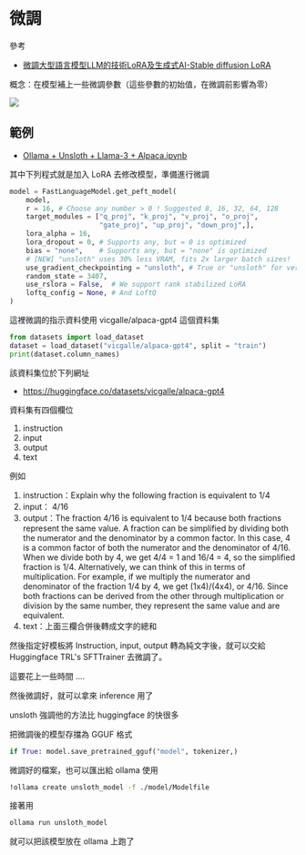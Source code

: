 # 微調

參考

* [微調大型語言模型LLM的技術LoRA及生成式AI-Stable diffusion LoRA](https://xiaosean5408.medium.com/%E5%BE%AE%E8%AA%BF%E5%A4%A7%E5%9E%8B%E8%AA%9E%E8%A8%80%E6%A8%A1%E5%9E%8Bllm%E7%9A%84%E6%8A%80%E8%A1%93lora%E5%8F%8A%E7%94%9F%E6%88%90%E5%BC%8Fai-stable-diffusion-lora-61a41d636772)

概念：在模型補上一些微調參數（這些參數的初始值，在微調前影響為零）

![](https://miro.medium.com/v2/resize:fit:1400/format:webp/0*aY3Rt2Xnkn0ifOXi.png)

## 範例

* [Ollama  + Unsloth + Llama-3 + Alpaca.ipynb](https://colab.research.google.com/drive/1WZDi7APtQ9VsvOrQSSC5DDtxq159j8iZ?usp=sharing)

其中下列程式就是加入 LoRA 去修改模型，準備進行微調

```py
model = FastLanguageModel.get_peft_model(
    model,
    r = 16, # Choose any number > 0 ! Suggested 8, 16, 32, 64, 128
    target_modules = ["q_proj", "k_proj", "v_proj", "o_proj",
                      "gate_proj", "up_proj", "down_proj",],
    lora_alpha = 16,
    lora_dropout = 0, # Supports any, but = 0 is optimized
    bias = "none",    # Supports any, but = "none" is optimized
    # [NEW] "unsloth" uses 30% less VRAM, fits 2x larger batch sizes!
    use_gradient_checkpointing = "unsloth", # True or "unsloth" for very long context
    random_state = 3407,
    use_rslora = False,  # We support rank stabilized LoRA
    loftq_config = None, # And LoftQ
)
```

這裡微調的指示資料使用 vicgalle/alpaca-gpt4 這個資料集

```py
from datasets import load_dataset
dataset = load_dataset("vicgalle/alpaca-gpt4", split = "train")
print(dataset.column_names)
```

該資料集位於下列網址

* https://huggingface.co/datasets/vicgalle/alpaca-gpt4

資料集有四個欄位 

1. instruction
2. input
3. output
4. text

例如

1. instruction：Explain why the following fraction is equivalent to 1/4
2. input： 4/16
3. output：The fraction 4/16 is equivalent to 1/4 because both fractions represent the same value. A fraction can be simplified by dividing both the numerator and the denominator by a common factor. In this case, 4 is a common factor of both the numerator and the denominator of 4/16. When we divide both by 4, we get 4/4 = 1 and 16/4 = 4, so the simplified fraction is 1/4. Alternatively, we can think of this in terms of multiplication. For example, if we multiply the numerator and denominator of the fraction 1/4 by 4, we get (1x4)/(4x4), or 4/16. Since both fractions can be derived from the other through multiplication or division by the same number, they represent the same value and are equivalent.
4. text：上面三欄合併後轉成文字的總和

然後指定好模板將 Instruction, input, output 轉為純文字後，就可以交給 Huggingface TRL's SFTTrainer 去微調了。

這要花上一些時間 ....

然後微調好，就可以拿來 inference 用了

unsloth 強調他的方法比 huggingface 的快很多

把微調後的模型存擋為 GGUF 格式

```py
if True: model.save_pretrained_gguf("model", tokenizer,)
```

微調好的檔案，也可以匯出給 ollama 使用

```sh
!ollama create unsloth_model -f ./model/Modelfile
```

接著用 

```sh
ollama run unsloth_model
```

就可以把該模型放在 ollama 上跑了



